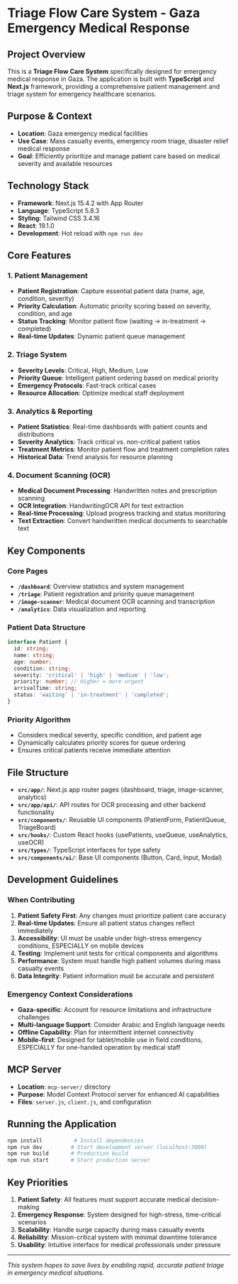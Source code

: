 # Triage Flow Care System - Gaza Emergency Medical Response

## Project Overview
This is a **Triage Flow Care System** specifically designed for emergency medical response in Gaza. The application is built with **TypeScript** and **Next.js** framework, providing a comprehensive patient management and triage system for emergency healthcare scenarios.

## Purpose & Context
- **Location**: Gaza emergency medical facilities
- **Use Case**: Mass casualty events, emergency room triage, disaster relief medical response
- **Goal**: Efficiently prioritize and manage patient care based on medical severity and available resources

## Technology Stack
- **Framework**: Next.js 15.4.2 with App Router
- **Language**: TypeScript 5.8.3
- **Styling**: Tailwind CSS 3.4.16
- **React**: 19.1.0
- **Development**: Hot reload with `npm run dev`

## Core Features

### 1. Patient Management
- **Patient Registration**: Capture essential patient data (name, age, condition, severity)
- **Priority Calculation**: Automatic priority scoring based on severity, condition, and age
- **Status Tracking**: Monitor patient flow (waiting → in-treatment → completed)
- **Real-time Updates**: Dynamic patient queue management

### 2. Triage System
- **Severity Levels**: Critical, High, Medium, Low
- **Priority Queue**: Intelligent patient ordering based on medical priority
- **Emergency Protocols**: Fast-track critical cases
- **Resource Allocation**: Optimize medical staff deployment

### 3. Analytics & Reporting
- **Patient Statistics**: Real-time dashboards with patient counts and distributions
- **Severity Analytics**: Track critical vs. non-critical patient ratios
- **Treatment Metrics**: Monitor patient flow and treatment completion rates
- **Historical Data**: Trend analysis for resource planning

### 4. Document Scanning (OCR)
- **Medical Document Processing**: Handwritten notes and prescription scanning
- **OCR Integration**: HandwritingOCR API for text extraction
- **Real-time Processing**: Upload progress tracking and status monitoring
- **Text Extraction**: Convert handwritten medical documents to searchable text

## Key Components

### Core Pages
- **`/dashboard`**: Overview statistics and system management
- **`/triage`**: Patient registration and priority queue management
- **`/image-scanner`**: Medical document OCR scanning and transcription
- **`/analytics`**: Data visualization and reporting

### Patient Data Structure
```typescript
interface Patient {
  id: string;
  name: string;
  age: number;
  condition: string;
  severity: 'critical' | 'high' | 'medium' | 'low';
  priority: number; // Higher = more urgent
  arrivalTime: string;
  status: 'waiting' | 'in-treatment' | 'completed';
}
```

### Priority Algorithm
- Considers medical severity, specific condition, and patient age
- Dynamically calculates priority scores for queue ordering
- Ensures critical patients receive immediate attention

## File Structure
- **`src/app/`**: Next.js app router pages (dashboard, triage, image-scanner, analytics)
- **`src/app/api/`**: API routes for OCR processing and other backend functionality
- **`src/components/`**: Reusable UI components (PatientForm, PatientQueue, TriageBoard)
- **`src/hooks/`**: Custom React hooks (usePatients, useQueue, useAnalytics, useOCR)
- **`src/types/`**: TypeScript interfaces for type safety
- **`src/components/ui/`**: Base UI components (Button, Card, Input, Modal)

## Development Guidelines

### When Contributing
1. **Patient Safety First**: Any changes must prioritize patient care accuracy
2. **Real-time Updates**: Ensure all patient status changes reflect immediately
3. **Accessibility**: UI must be usable under high-stress emergency conditions, ESPECIALLY on mobile devices
4. **Testing**: Implement unit tests for critical components and algorithms
5. **Performance**: System must handle high patient volumes during mass casualty events
6. **Data Integrity**: Patient information must be accurate and persistent

### Emergency Context Considerations
- **Gaza-specific**: Account for resource limitations and infrastructure challenges
- **Multi-language Support**: Consider Arabic and English language needs
- **Offline Capability**: Plan for intermittent internet connectivity
- **Mobile-first**: Designed for tablet/mobile use in field conditions, ESPECIALLY for one-handed operation by medical staff

## MCP Server
- **Location**: `mcp-server/` directory
- **Purpose**: Model Context Protocol server for enhanced AI capabilities
- **Files**: `server.js`, `client.js`, and configuration

## Running the Application
```bash
npm install          # Install dependencies
npm run dev         # Start development server (localhost:3000)
npm run build       # Production build
npm run start       # Start production server
```

## Key Priorities
1. **Patient Safety**: All features must support accurate medical decision-making
2. **Emergency Response**: System designed for high-stress, time-critical scenarios
3. **Scalability**: Handle surge capacity during mass casualty events
4. **Reliability**: Mission-critical system with minimal downtime tolerance
5. **Usability**: Intuitive interface for medical professionals under pressure

---
*This system hopes to save lives by enabling rapid, accurate patient triage in emergency medical situations.*